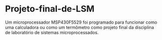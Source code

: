 # Projeto-final-de-LSM
Um microprocessador MSP430F5529 foi programado para funcionar como uma calculadora ou como um termômetro como projeto final da disciplina de laboratório de sistemas microprocessados. 
